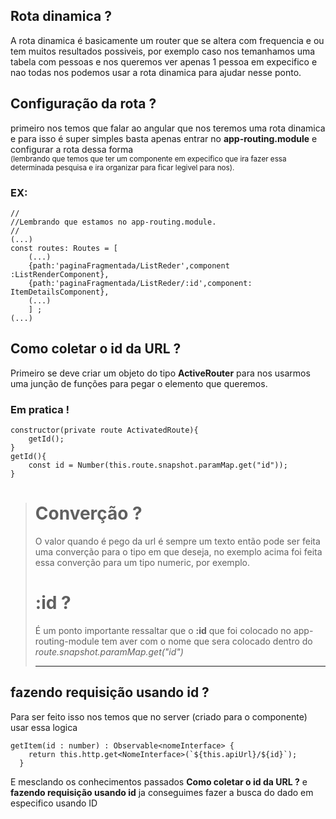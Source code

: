 ## Rota dinamica ? 
A rota dinamica é basicamente um router que se altera com frequencia e ou tem muitos resultados possiveis, por exemplo caso nos temanhamos uma tabela com pessoas e nos queremos ver apenas 1 pessoa em expecifico e nao todas nos podemos usar a rota dinamica para ajudar nesse ponto.
## Configuração da rota ?
primeiro nos temos que falar ao angular que nos teremos uma rota dinamica e para isso é super simples basta apenas entrar no **app-routing.module** e configurar a rota dessa forma<br><sub> (lembrando que temos que ter um componente em expecifico que ira fazer essa determinada pesquisa e ira organizar para ficar legivel para nos).</sub>
### EX:
~~~Angular
//
//Lembrando que estamos no app-routing.module. 
//
(...)
const routes: Routes = [
    (...)
    {path:'paginaFragmentada/ListReder',component :ListRenderComponent},
    {path:'paginaFragmentada/ListReder/:id',component: ItemDetailsComponent},
    (...)
    ] ;
(...)
~~~
## Como coletar o id da URL ?
Primeiro se deve criar um objeto do tipo **ActiveRouter** para nos usarmos uma junção de funções para pegar o elemento que queremos.
### Em pratica ! 
~~~Angular
constructor(private route ActivatedRoute){
    getId();
}
getId(){
    const id = Number(this.route.snapshot.paramMap.get("id"));
}
~~~
># Converção ?
>O valor quando é pego da url é sempre um texto então pode ser feita uma converção para o tipo em que deseja, no exemplo acima foi feita essa converção para um tipo numeric, por exemplo.
># :id ?
>É um ponto importante ressaltar que o **:id** que foi colocado no app-routing-module tem aver com o nome que sera colocado dentro do _route.snapshot.paramMap.get("id")_
>
>---

## fazendo requisição usando id ?
Para ser feito isso nos temos que no server (criado para o componente) usar essa logica
~~~Angular
getItem(id : number) : Observable<nomeInterface> {
    return this.http.get<NomeInterface>(`${this.apiUrl}/${id}`);
  }
~~~ 
E mesclando os conhecimentos passados **Como coletar o id da URL ?** e **fazendo requisição usando id** ja conseguimes fazer a busca do dado em especifico usando ID